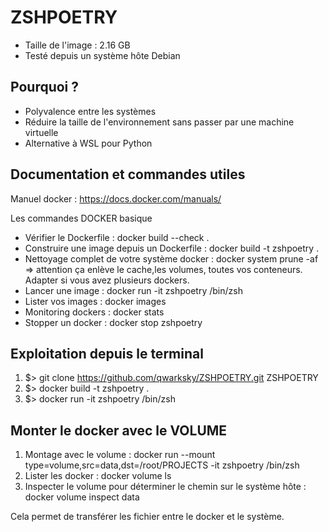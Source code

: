 # ZSHPOETRY

* Taille de l'image : 2.16 GB
* Testé depuis un système hôte Debian

## Pourquoi ?
* Polyvalence entre les systèmes
* Réduire la taille de l'environnement sans passer par une machine virtuelle
* Alternative à WSL pour Python

## Documentation et commandes utiles

Manuel docker : https://docs.docker.com/manuals/

Les commandes DOCKER basique 
* Vérifier le Dockerfile :  docker build --check .
* Construire une image depuis un Dockerfile :  docker build -t zshpoetry . 
* Nettoyage complet de votre système docker :  docker system prune -af  =>  attention ça enlève le cache,les volumes, toutes vos conteneurs. Adapter si vous avez plusieurs dockers.
* Lancer une image : docker run -it zshpoetry /bin/zsh 
* Lister vos images : docker images
* Monitoring dockers : docker stats
* Stopper un docker : docker stop zshpoetry

## Exploitation depuis le terminal
1. $> git clone https://github.com/qwarksky/ZSHPOETRY.git ZSHPOETRY
2. $> docker build -t zshpoetry .
3. $> docker run -it zshpoetry /bin/zsh

## Monter le docker avec le VOLUME 
1. Montage avec le volume : docker run --mount type=volume,src=data,dst=/root/PROJECTS -it zshpoetry /bin/zsh
2. Lister les docker : docker volume ls
3. Inspecter le volume pour déterminer le chemin sur le système hôte : docker volume inspect data

Cela permet de transférer les fichier entre le docker et le système. 
